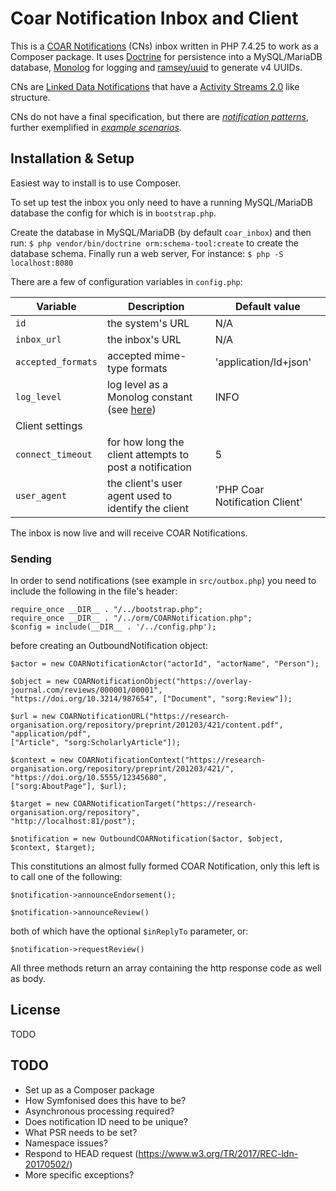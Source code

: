 # Coar Notification Inbox and Client

This is a [COAR Notifications](https://notify.coar-repositories.org/) (CNs) inbox written in PHP 7.4.25
to work as a Composer package. It uses [Doctrine](https://www.doctrine-project.org/) for persistence
into a MySQL/MariaDB database, [Monolog](https://github.com/Seldaek/monolog) for logging and
[ramsey/uuid](https://github.com/ramsey/uuid) to generate v4 UUIDs.

CNs are [Linked Data Notifications](https://www.w3.org/TR/2017/REC-ldn-20170502/) that
have a [Activity Streams 2.0](https://www.w3.org/TR/activitystreams-core/) like structure.

CNs do not have a final specification, but there are 
[_notification patterns_](https://notify.coar-repositories.org/patterns/), further exemplified in
[_example scenarios_](https://notify.coar-repositories.org/scenarios/).

## Installation & Setup
Easiest way to install is to use Composer.

To set up test the inbox you only need to have a running MySQL/MariaDB database the config for which is in `bootstrap.php`.

Create the database in MySQL/MariaDB (by default `coar_inbox`) and then run: `$ php vendor/bin/doctrine orm:schema-tool:create` to create the database schema.
Finally run a web server, For instance: `$ php -S localhost:8080 `


There are a few of configuration variables in `config.php`:

| Variable           | Description  | Default value    |
| -----              |    ----      |             --- |
| `id`               | the system's URL        | N/A      |
| `inbox_url`        | the inbox's URL         | N/A         |
| `accepted_formats` | accepted mime-type formats    |  'application/ld+json'        |
| `log_level`        | log level as a Monolog constant (see [here](https://github.com/Seldaek/monolog/blob/main/doc/01-usage.md]))         | INFO         |
| Client settings |
| `connect_timeout`  | for how long the client attempts to post a notification         | 5         |
| `user_agent`       | the client's user agent used to identify the client         | 'PHP Coar Notification Client'        |

The inbox is now live and will receive COAR Notifications.

### Sending
In order to send notifications (see example in `src/outbox.php`) you need to include the following in the file's header: 

```
require_once __DIR__ . "/../bootstrap.php";
require_once __DIR__ . "/../orm/COARNotification.php";
$config = include(__DIR__ . '/../config.php');
```
before creating an OutboundNotification object:

```
$actor = new COARNotificationActor("actorId", "actorName", "Person");

$object = new COARNotificationObject("https://overlay-journal.com/reviews/000001/00001",
"https://doi.org/10.3214/987654", ["Document", "sorg:Review"]);

$url = new COARNotificationURL("https://research-organisation.org/repository/preprint/201203/421/content.pdf",
"application/pdf",
["Article", "sorg:ScholarlyArticle"]);

$context = new COARNotificationContext("https://research-organisation.org/repository/preprint/201203/421/",
"https://doi.org/10.5555/12345680",
["sorg:AboutPage"], $url);

$target = new COARNotificationTarget("https://research-organisation.org/repository",
"http://localhost:81/post");

$notification = new OutboundCOARNotification($actor, $object, $context, $target);
```

This constitutions an almost fully formed COAR Notification, only this left is to call one of the following:

`$notification->announceEndorsement();`

`$notification->announceReview()`

both of which have the optional `$inReplyTo` parameter, or:

`$notification->requestReview()`

All three methods return an array containing the http response code as well as body.

## License
TODO

## TODO
* Set up as a Composer package
* How Symfonised does this have to be?
* Asynchronous processing required?
* Does notification ID need to be unique?
* What PSR needs to be set?
* Namespace issues?
* Respond to HEAD request (https://www.w3.org/TR/2017/REC-ldn-20170502/)
* More specific exceptions?